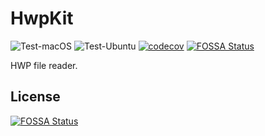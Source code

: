 # HwpKit

![Test-macOS](https://github.com/sboh1214/HwpKit/workflows/Test-macOS/badge.svg)
![Test-Ubuntu](https://github.com/sboh1214/HwpKit/workflows/Test-Ubuntu/badge.svg)
[![codecov](https://codecov.io/gh/sboh1214/HwpKit/branch/master/graph/badge.svg)](https://codecov.io/gh/sboh1214/HwpKit)
[![FOSSA Status](https://app.fossa.com/api/projects/git%2Bgithub.com%2Fsboh1214%2FHwpKit.svg?type=shield)](https://app.fossa.com/projects/git%2Bgithub.com%2Fsboh1214%2FHwpKit?ref=badge_shield)

HWP file reader.

## License
[![FOSSA Status](https://app.fossa.com/api/projects/git%2Bgithub.com%2Fsboh1214%2FHwpKit.svg?type=large)](https://app.fossa.com/projects/git%2Bgithub.com%2Fsboh1214%2FHwpKit?ref=badge_large)

